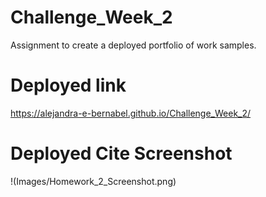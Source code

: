 # Challenge_Week_2
Assignment to create a deployed portfolio of work samples.

# Deployed link
https://alejandra-e-bernabel.github.io/Challenge_Week_2/

# Deployed Cite Screenshot
!(Images/Homework_2_Screenshot.png)